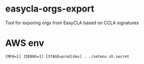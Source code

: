 # easycla-orgs-export
Tool for exporing orgs from EasyCLA based on CCLA signatures

# AWS env

```
[MFA=1] [DEBUG=1] [STAGE=prod|dev] . ./setenv.sh.secret
```
